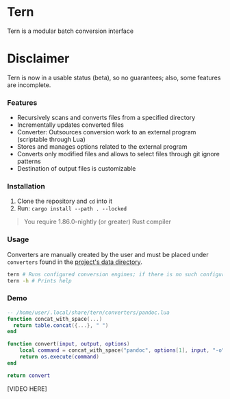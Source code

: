 # Tern

Tern is a modular batch conversion interface

# Disclaimer

Tern is now in a usable status (beta), so no guarantees; also, some features are incomplete.

### Features

-   Recursively scans and converts files from a specified directory
-   Incrementally updates converted files
-   Converter: Outsources conversion work to an external program (scriptable through Lua)
-   Stores and manages options related to the external program
-   Converts only modified files and allows to select files through git ignore patterns
-   Destination of output files is customizable

### Installation

1.  Clone the repository and `cd` into it
1.  Run: `cargo install --path . --locked`

> You require 1.86.0-nightly (or greater) Rust compiler

### Usage

Converters are manually created by the user and must be placed under `converters` found in the [project's data directory](https://docs.rs/directories/5.0.1/directories/struct.ProjectDirs.html#method.data_dir).

```bash
tern # Runs configured conversion engines; if there is no such configuration, `tern` is resolved to `tern --profile-manager`
tern -h # Prints help
```

### Demo

```lua
-- /home/user/.local/share/tern/converters/pandoc.lua
function concat_with_space(...)
  return table.concat({...}, " ")
end

function convert(input, output, options)
    local command = concat_with_space("pandoc", options[1], input, "-o", output)
    return os.execute(command)
end

return convert
```

[VIDEO HERE]
